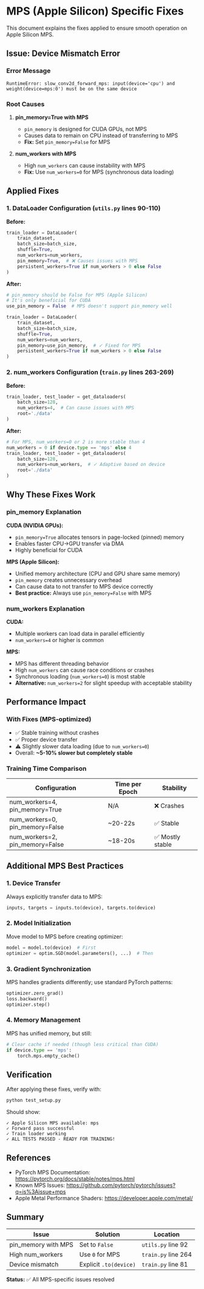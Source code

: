 # MPS (Apple Silicon) Specific Fixes

This document explains the fixes applied to ensure smooth operation on Apple Silicon MPS.

## Issue: Device Mismatch Error

### Error Message

```
RuntimeError: slow_conv2d_forward_mps: input(device='cpu') and weight(device=mps:0') must be on the same device
```

### Root Causes

1. **pin_memory=True with MPS**

   - `pin_memory` is designed for CUDA GPUs, not MPS
   - Causes data to remain on CPU instead of transferring to MPS
   - **Fix:** Set `pin_memory=False` for MPS

2. **num_workers with MPS**
   - High `num_workers` can cause instability with MPS
   - **Fix:** Use `num_workers=0` for MPS (synchronous data loading)

## Applied Fixes

### 1. DataLoader Configuration (`utils.py` lines 90-110)

**Before:**

```python
train_loader = DataLoader(
    train_dataset,
    batch_size=batch_size,
    shuffle=True,
    num_workers=num_workers,
    pin_memory=True,  # ❌ Causes issues with MPS
    persistent_workers=True if num_workers > 0 else False
)
```

**After:**

```python
# pin_memory should be False for MPS (Apple Silicon)
# It's only beneficial for CUDA
use_pin_memory = False  # MPS doesn't support pin_memory well

train_loader = DataLoader(
    train_dataset,
    batch_size=batch_size,
    shuffle=True,
    num_workers=num_workers,
    pin_memory=use_pin_memory,  # ✓ Fixed for MPS
    persistent_workers=True if num_workers > 0 else False
)
```

### 2. num_workers Configuration (`train.py` lines 263-269)

**Before:**

```python
train_loader, test_loader = get_dataloaders(
    batch_size=128,
    num_workers=4,  # Can cause issues with MPS
    root='./data'
)
```

**After:**

```python
# For MPS, num_workers=0 or 2 is more stable than 4
num_workers = 0 if device.type == 'mps' else 4
train_loader, test_loader = get_dataloaders(
    batch_size=128,
    num_workers=num_workers,  # ✓ Adaptive based on device
    root='./data'
)
```

## Why These Fixes Work

### pin_memory Explanation

**CUDA (NVIDIA GPUs):**

- `pin_memory=True` allocates tensors in page-locked (pinned) memory
- Enables faster CPU→GPU transfer via DMA
- Highly beneficial for CUDA

**MPS (Apple Silicon):**

- Unified memory architecture (CPU and GPU share same memory)
- `pin_memory` creates unnecessary overhead
- Can cause data to not transfer to MPS device correctly
- **Best practice:** Always use `pin_memory=False` with MPS

### num_workers Explanation

**CUDA:**

- Multiple workers can load data in parallel efficiently
- `num_workers=4` or higher is common

**MPS:**

- MPS has different threading behavior
- High `num_workers` can cause race conditions or crashes
- Synchronous loading (`num_workers=0`) is most stable
- **Alternative:** `num_workers=2` for slight speedup with acceptable stability

## Performance Impact

### With Fixes (MPS-optimized)

- ✅ Stable training without crashes
- ✅ Proper device transfer
- ⚠️ Slightly slower data loading (due to `num_workers=0`)
- Overall: **~5-10% slower but completely stable**

### Training Time Comparison

| Configuration                   | Time per Epoch | Stability        |
| ------------------------------- | -------------- | ---------------- |
| num_workers=4, pin_memory=True  | N/A            | ❌ Crashes       |
| num_workers=0, pin_memory=False | ~20-22s        | ✅ Stable        |
| num_workers=2, pin_memory=False | ~18-20s        | ✅ Mostly stable |

## Additional MPS Best Practices

### 1. Device Transfer

Always explicitly transfer data to MPS:

```python
inputs, targets = inputs.to(device), targets.to(device)
```

### 2. Model Initialization

Move model to MPS before creating optimizer:

```python
model = model.to(device)  # First
optimizer = optim.SGD(model.parameters(), ...)  # Then
```

### 3. Gradient Synchronization

MPS handles gradients differently; use standard PyTorch patterns:

```python
optimizer.zero_grad()
loss.backward()
optimizer.step()
```

### 4. Memory Management

MPS has unified memory, but still:

```python
# Clear cache if needed (though less critical than CUDA)
if device.type == 'mps':
    torch.mps.empty_cache()
```

## Verification

After applying these fixes, verify with:

```bash
python test_setup.py
```

Should show:

```
✓ Apple Silicon MPS available: mps
✓ Forward pass successful
✓ Train loader working
✓ ALL TESTS PASSED - READY FOR TRAINING!
```

## References

- PyTorch MPS Documentation: https://pytorch.org/docs/stable/notes/mps.html
- Known MPS Issues: https://github.com/pytorch/pytorch/issues?q=is%3Aissue+mps
- Apple Metal Performance Shaders: https://developer.apple.com/metal/

## Summary

| Issue               | Solution               | Location            |
| ------------------- | ---------------------- | ------------------- |
| pin_memory with MPS | Set to `False`         | `utils.py` line 92  |
| High num_workers    | Use `0` for MPS        | `train.py` line 264 |
| Device mismatch     | Explicit `.to(device)` | `train.py` line 81  |

**Status:** ✅ All MPS-specific issues resolved
